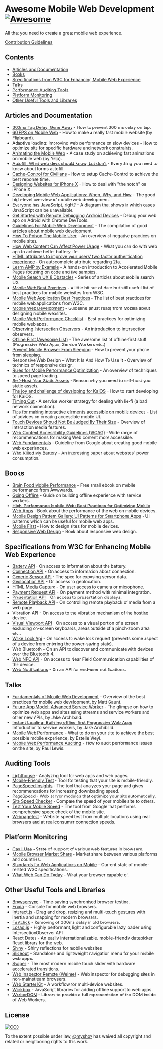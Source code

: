 # Awesome Mobile Web Development [![Awesome](https://awesome.re/badge.svg)](https://awesome.re)

All that you need to create a great mobile web experience.

<a href="https://github.com/myshov/awesome-mobile-web-development/blob/master/CONTRIBUTING.md">Contribution Guidelines</a>


## Contents

- [Articles and Documentation](#articles-and-documentation)
- [Books](#books)
- [Specifications from W3C for Enhancing Mobile Web Experience](#specifications-from-w3c-for-enhancing-mobile-web-experience)
- [Talks](#talks)
- [Performance Auditing Tools](#performance-auditing-tools)
- [Platform Monitoring](#platform-monitoring)
- [Other Useful Tools and Libraries](#other-useful-tools-and-libraries)


## Articles and Documentation

- [300ms Tap Delay, Gone Away](https://developers.google.com/web/updates/2013/12/300ms-tap-delay-gone-away) - How to prevent 300 ms delay on tap.
- [60 FPS on Mobile Web](http://engineering.flipboard.com/2015/02/mobile-web) - How to make a really fast mobile website (by Flipboard).
- [Adaptive loading: improving web performance on slow devices](https://web.dev/adaptive-loading-cds-2019/) - How to optimize site for specific hardware and network constraints.
- [Animating the Mobile Web](https://engineeringblog.yelp.com/2015/01/animating-the-mobile-web.html) - A case study on achieving fast animations on mobile web (by Yelp).
- [Autofill: What web devs should know, but don’t](https://cloudfour.com/thinks/autofill-what-web-devs-should-know-but-dont/) - Everything you need to know about forms autofill.
- [Cache-Control for Civilians](https://csswizardry.com/2019/03/cache-control-for-civilians/) - How to setup Cache-Control to achieve the best reponse time.
- [Designing Websites for iPhone X](https://webkit.org/blog/7929/designing-websites-for-iphone-x/) - How to deal with "the notch" on iPhone X.
- [Developing Mobile Web Applications: When, Why, and How](https://www.toptal.com/android/developing-mobile-web-apps-when-why-and-how) - The good high-level overview of mobile web development.
- [Everyone has JavaScript, right?](https://kryogenix.org/code/browser/everyonehasjs.html) - A diagram that shows in which cases JavaScript can be unavailable.
- [Get Started with Remote Debugging Android Devices]( https://developers.google.com/web/tools/chrome-devtools/remote-debugging/) - Debug your web app on Adroid with Chrome DevTools.
- [Guidelines For Mobile Web Development](https://www.smashingmagazine.com/guidelines-for-mobile-web-development/) - The compilation of good articles about mobile web development.
- [How To Poison The Mobile User](https://www.smashingmagazine.com/2016/10/how-to-poison-the-mobile-user/) - An overview of negative practices on mobile sites.
- [How Web Content Can Affect Power Usage](https://webkit.org/blog/8970/how-web-content-can-affect-power-usage/) - What you can do with web app to achieve better battery life.
- [HTML attributes to improve your users' two factor authentication experience](https://www.twilio.com/blog/html-attributes-two-factor-authentication-autocomplete) - On autocomplete attribute regarding 2fa.
- [Learn AMP by Example](https://ampbyexample.com) - A hands-on introduction to Accelerated Mobile Pages focusing on code and live samples.
- [Mobile Search UX 8 Obstacles](https://blog.algolia.com/mobile-search-ux-8-obstacles/) - Series of articles about mobile search UX.
- [Mobile Web Best Practices](https://www.w3.org/TR/mobile-bp/) - A little bit out of date but still useful list of best practices for mobile websites from W3C.
- [Mobile Web Application Best Practices](https://www.w3.org/TR/mwabp/) - The list of best practices for mobile web applications from W3C.
- [Mobile Web Development](https://developer.mozilla.org/en-US/docs/Web/Guide/Mobile) - Guideline (must read) from Mozilla about designing mobile websites.
- [Mobile Web Performance Checklist](https://www.oreilly.com/ideas/mobile-web-performance-checklist) - Best practices for optimizing mobile web apps.
- [Observing Intersection Observers](https://davidwalsh.name/intersection-observers) - An introduction to intersection observers.
- [Offline First (Awesome List)](https://github.com/pazguille/offline-first) - The awesome list of offline-first stuff (Progressive Web Apps, Service Workers etc.)
- [Prevent Mobile Browser From Sleeping](https://davidwalsh.name/wake-lock-shim) - How to prevent your phone from sleeping.
- [Responsive Web Design – What It Is And How To Use It](https://www.smashingmagazine.com/2011/01/guidelines-for-responsive-web-design/) - Overview of technics of responsive design.
- [Rules for Mobile Performance Optimization](https://queue.acm.org/detail.cfm?id=2510122) - An overview of techniques to speed page loading.
- [Self-Host Your Static Assets](https://csswizardry.com/2019/05/self-host-your-static-assets/) - Reason why you need to self-host your static assets.
- [The joy and challenge of developing for KaiOS](https://nolanlawson.com/2019/09/22/the-joy-and-challenge-of-developing-for-kaios/) - How to start developing for KaiOS.
- [Timing Out](https://adactio.com/journal/15122) - A service worker strategy for dealing with lie-fi (a bad network connection).
- [Tips for making interactive elements accessible on mobile devices](https://bitsofco.de/tips-for-making-interactive-elements-accessible-on-mobile-devices/) - List of advices on creating accessible mobile UI.
- [Touch Devices Should Not Be Judged By Their Size](https://css-tricks.com/touch-devices-not-judged-size/) - Overview of interaction media features.
- [Web Content Accessibility Guidelines (WCAG)](https://www.w3.org/TR/WCAG21/) - Wide range of recommendations for making Web content more accessible.
- [Web Fundamentals](https://developers.google.com/web/fundamentals/) - Guideline from Google about creating good mobile web experiences.
- [Who Killed My Battery](https://mobisocial.stanford.edu/papers/boneh-www2012.pdf) - An interesting paper about websites' power consumption.


## Books

- [Brain Food Mobile Performance](http://www.awwwards.org/brainfood-mobile-performance-vol3.pdf) - Free small ebook on mobile performance from Awwwards.
- [Going Offline](https://abookapart.com/products/going-offline) - Guide on building offline experience with service workers.
- [High-Performance Mobile Web: Best Practices for Optimizing Mobile Web Apps](https://www.amazon.com/High-Performance-Mobile-Web-Optimizing/dp/1491912553) - Book about the performance of the web on mobile devices.
- [Mobile Design Pattern Gallery: UI Patterns for Smartphone Apps](https://www.amazon.com/Mobile-Design-Pattern-Gallery-Smartphone/dp/1449363636) - UI patterns which can be useful for mobile web apps.
- [Mobile First](https://abookapart.com/products/mobile-first) - How to design sites for mobile devices.
- [Responsive Web Design](https://abookapart.com/products/responsive-web-design) - Book about responsive web design.


## Specifications from W3C for Enhancing Mobile Web Experience

- [Battery API](https://www.w3.org/TR/battery-status/) - On access to information about the battery.
- [Connection API](http://wicg.github.io/netinfo/) - On access to information about connection.
- [Generic Sensor API](https://www.w3.org/TR/generic-sensor/) - The spec for exposing sensor data.
- [Geolocation API](https://www.w3.org/TR/geolocation-API/) - On access to geolocation.
- [HTML Media Capture](https://www.w3.org/TR/html-media-capture/) - On user access to camera or microphone.
- [Payment Request API](https://www.w3.org/TR/payment-request/) - On payment method with minimal integration.
- [Presentation API](https://www.w3.org/TR/presentation-api/) - On access to presentation displays.
- [Remote Playback API](https://www.w3.org/TR/remote-playback/) - On controlling remote playback of media from a web page.
- [Vibration API](https://www.w3.org/TR/vibration/) - On access to the vibration mechanism of the hosting device.
- [Visual Viewport API](https://wicg.github.io/visual-viewport/) - On access to a visual portion of a screen excluding on-screen keyboards, areas outside of a pinch-zoom area etc..
- [Wake Lock Api](https://www.w3.org/TR/wake-lock/) - On access to wake lock request (prevents some aspect of a device from entering the power-saving state).
- [Web Bluetooth](https://webbluetoothcg.github.io/web-bluetooth/) - On an API to discover and communicate with devices over the Bluetooth 4.
- [Web NFC API](https://w3c.github.io/web-nfc/) - On access to Near Field Communication capabilities of the device.
- [Web Notifications](https://www.w3.org/TR/notifications/) - On an API for end-user notifications.


## Talks

- [Fundamentals of Mobile Web Development](https://www.youtube.com/watch?v=z6dg_V22wV0) - Overview of the best practices for mobile web development, by Matt Gaunt.
- [Future App Model: Advanced Service Worker](https://www.youtube.com/watch?v=J2dOTKBoTL4) - The glimpse on how to optimize web apps and sites using streams and service workers and other new APIs, by Jake Archibald.
- [Instant Loading: Building offline-first Progressive Web Apps](https://www.youtube.com/watch?v=cmGr0RszHc8) - Introduction to service workers, by Jake Archibald.
- [Mobile Web Performance](https://www.youtube.com/watch?v=_y5IzI_tpTw) - What to do on your site to achieve the best possible mobile experience, by Estelle Weyl.
- [Mobile Web Performance Auditing](https://www.youtube.com/watch?v=WrA85a4ZIaM) - How to audit performance issues on the site, by Paul Lewis.


## Auditing Tools

- [Lighthouse](https://github.com/GoogleChrome/lighthouse) - Analyzing tool for web apps and web pages.
- [Mobile-Friendly Test](https://search.google.com/test/mobile-friendly) - Tool for testing that your site is mobile-friendly.
- [PageSpeed Insights](https://developers.google.com/speed/pagespeed/insights) - The tool that analyzes your page and gives recommendations for increasing downloading speed.
- [PageSpeed](https://www.modpagespeed.com) - Web server modules that optimize your site automatically.
- [Site Speed Checker](https://www.thinkwithgoogle.com/feature/mobile) - Compare the speed of your mobile site to others.
- [Test Your Mobile Speed](https://testmysite.withgoogle.com/intl/en-gb) - The tool from Google that performs comprehesive speed check of the mobile site.
- [Webpagetest](https://webpagetest.org) - Website speed test from multiple locations using real browsers and at real consumer connection speeds.


## Platform Monitoring

- [Can I Use](https://caniuse.com) - State of support of various web features in browsers.
- [Mobile Browser Market Share](http://gs.statcounter.com/browser-market-share/mobile) - Market share between various platforms and countries.
- [Standards for Web Applications on Mobile](https://www.w3.org/Mobile/mobile-web-app-state) - Current state of mobile-related W3C specifications.
- [What Web Can Do Today](https://whatwebcando.today) - What your browser capable of.


## Other Useful Tools and Libraries

- [Browsersync](https://browsersync.io) - Time-saving synchronised browser testing.
- [Eruda](https://github.com/liriliri/eruda) - Console for mobile web browsers.
- [Interact.js](https://github.com/taye/interact.js) - Drag and drop, resizing and multi-touch gestures with inertia and snapping for modern browsers.
- [Fastclick](https://github.com/ftlabs/fastclick) - Removing of 300ms delay in old browsers.
- [Lozad.js](https://github.com/ApoorvSaxena/lozad.js) - Highly performant, light and configurable lazy loader using IntersectionObserver API
- [React Dates](https://github.com/airbnb/react-dates) - An easily internationalizable, mobile-friendly datepicker React library for the web.
- [Shiny](https://github.com/rikschennink/shiny) - Shiny reflections for mobile websites
- [Slideout](https://github.com/Mango/slideout) - Standalone and lightweight navigation menu for your mobile web apps.
- [Swiper](https://github.com/nolimits4web/swiper) - The most modern mobile touch slider with hardware accelerated transitions.
- [Web Inspector Remote (Weinre)](https://www.npmjs.com/package/weinre) - Web inspector for debugging sites in non-mainstream browsers.
- [Web Starter Kit](https://github.com/google/web-starter-kit) - A workflow for multi-device websites.
- [Workbox](https://developers.google.com/web/tools/workbox/) - JavaScript libraries for adding offline support to web apps.
- [WorkerDOM](https://amphtml.wordpress.com/2018/08/21/workerdom/) - Library to provide a full representation of the DOM inside of Web Workers.

## License

[![CC0](http://mirrors.creativecommons.org/presskit/buttons/88x31/svg/cc-zero.svg)](https://creativecommons.org/publicdomain/zero/1.0/)

To the extent possible under law, [@myshov](https://github.com/myshov) has waived all copyright and related or neighboring rights to this work.
